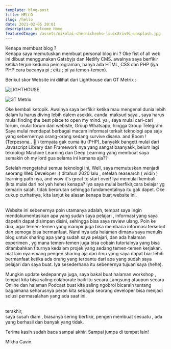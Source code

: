 ```yaml
---
template: blog-post
title: HELLO
slug: /hello
date: 2021-02-05 20:01
description: Welcome Home
featuredImage: /assets/nikolai-chernichenko-lsuic8riv9i-unsplash.jpg
---
```

Kenapa membuat blog ?\
Kenapa saya memutuskan membuat personal blog ini ? Oke fist of all web ini dibuat menggunakan Gatsbyjs dan Netlify CMS. awalnya saya berfikir ketika terjun kedunia pemrograman, hanya ada HTML, CSS dan PHP (iya PHP cara bacanya pi ; eitz ; pi ya temen-temen).

Berikut skor Website ini dilihat dari Lighthouse dan GT Metrix :

![LIGHTHOUSE ](/assets/de.png "lighthouse score mikhacavin.com")

![GT Metrix](/assets/ew.jpg "GT Metrix score mikhacavin.com")

Oke kembali ketopik. Awalnya saya berfikir ketika mau mengenal dunia lebih dalam lu harus diving lebih dalem asekkk. canda. maksud saya , saya harus mulai finding the best place to open my mind. ya , saya mulai cari-cari forum, mulai forum dari webiste, Group Whatsapp, hingga Group Telegram. Saya mulai mendapat berbagai macam informasi terkait teknologi apa saja yang sebernernya orang-orang sedang survive disana. and Boom ! (Terpesona..  🎵 ) ternyata gak cuma itu (PHP), banyakk bangett mulai dari Javascript Library dan Framework nya yang sangat baanyakk, belum lagi teknologi Machine Learning dan Deep Learning yang membuat saya semakin oh my lord gua selama ini kemana aja??

Setelah mengetahui semua teknologi ini, Well, saya memutuskan menjadi seorang Web Developer :) ditahun 2020 lalu , setelah reasearch ( widih ) learning path nya, and wow it's great to start over! Iya memulai kembali. (kita mulai dari nol yah hehe) kenapa? Iya saya mulai berfikir,cara belajar yg kemarin salah. tidak berurutan sehingga fundamentalnya itu gak dapet. Oke cukup curhatnya, kita lanjut ke alasan kenapa buat website ini.

\
Website ini sebenernya poin utamanya adalah, tempat saya ingin mendokumentasikan apa yang sudah saya pelajari , informasi yang saya dapetin dapat disimpan disini, sehingga bisa saya review ulang. Poin ke dua, agar temen-temen yang mampir juga bisa membaca informasi tersebut dan semoga bisa bermanfaat. Nanti nya ada halaman dimana saya menulis blog untuk sharing apa yang sudah saya pelajari, dan ada halaman experimen , yg mana temen-temen juga bisa cobain tutorialnya yang bisa ditambahkan fiturnya kedalam projek yang sedang temen-temen kerjakan. niat lain nya emang pengen sharing aja dari ilmu yang saya dapat biar lebih bermanfaat ketika ada orang yang terbantu dari apa yang sudah saya pelajari dan saya buat. Iya sesederhana itu sebenernya tujuan saya (hehe). 

Mungkin update kedepannya juga, saya bakal buat halaman workshop , tempat kita bisa saling colaborate baik itu secara Langsung ataupun secara Online dan halaman Podcast buat kita saling ngobrol bicarain tentang bagaimana seharusnya peran kita sebagai seorang developer bisa menjadi solusi permasalahan yang ada saat ini.

\
terakhir,\
saya susah diam , biasanya sering berfikir, pengen membuat sesuatu , ada yang berhasil dan banyak yang tidak.

Terima kasih sudah baca sampai akhir. Sampai jumpa di tempat lain! 

Mikha Cavin.